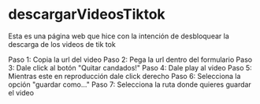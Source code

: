 # descargarVideosTiktok
Esta es una página web que hice con la intención de desbloquear la descarga de los videos de tik tok

Paso 1: Copia la url del video
Paso 2: Pega la url dentro del formulario
Paso 3: Dale click al botón "Quitar candados!"
Paso 4: Dale play al video
Paso 5: Mientras este en reproducción dale click derecho
Paso 6: Selecciona la opción "guardar como..."
Paso 7: Selecciona la ruta donde quieres guardar el video
